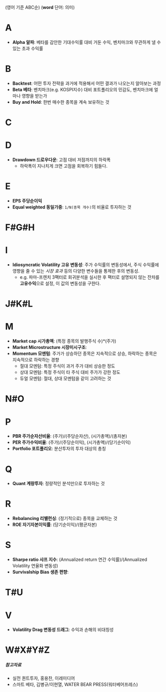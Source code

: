 (영어 기준 ABC순) (**word** 단어: 의미)

# A
- **Alpha 알파**: 베타를 감안한 기대수익률 대비 거둔 수익, 벤치마크와 무관하게 낼 수 있는 초과 수익률

# B
- **Backtest**: 어떤 투자 전략을 과거에 적용해서 어떤 결과가 나오는지 알아보는 과정 
- **Beta 베타**: 벤치마크(e.g. KOSPI지수) 대비 포트폴리오의 민감도, 벤치마크에 얼마나 영향을 받는가
- **Buy and Hold**: 한번 매수한 종목을 계속 보유하는 것

# C

# D
- **Drawdown 드로우다운**: 고점 대비 저점까지의 하락폭
    - 하락폭이 지나치게 크면 고점을 회복하기 힘들다.

# E
- **EPS 주당순이익**
- **Equal weighted 동일가중**: ```1/N(종목 개수)```의 비율로 투자하는 것

# F#G#H

# I
- **Idiosyncratic Volatility 고유 변동성**: 주가 수익률의 변동성에서, 주식 수익률에 영향을 줄 수 있는 *시장 효과* 등의 다양한 변수들을 통제한 후의 변동성.
    - e.g. 파마-프렌치 3팩터로 회귀분석을 실시한 후 팩터로 설명되지 않는 잔차를 **고유수익**으로 설정, 이 값의 변동성을 구한다.

# J#K#L

# M
- **Market cap 시가총액**: (특정 종목의 발행주식 수)\*(주가)
- **Market Microstructure 시장미시구조**:
- **Momentum 모멘텀**: 주가가 상승하던 종목은 지속적으로 상승, 하락하는 종목은 지속적으로 하락하는 경향
    - 절대 모멘텀: 특정 주식이 과거 주가 대비 상승한 정도
    - 상대 모멘텀: 특정 주식이 타 주식 대비 주가가 강한 정도
    - 듀얼 모멘텀: 절대, 상대 모멘텀을 같이 고려하는 것

# N#O

# P
- **PBR 주가순자산비율**: (주가)/(주당순자산), (시가총액)/(총자본)
- **PER 주가수익비율**: (주가)/(주당순이익), (시가총액)/(당기순이익)
- **Portfolio 포트폴리오**: 분산투자의 투자 대상의 총칭

# Q
- **Quant 계량투자**: 정량적인 분석만으로 투자하는 것

# R
- **Rebalancing 리밸런싱**: (정기적으로) 종목을 교체하는 것
- **ROE 자기자본이익률**: (당기순이익)/(평균자본)

# S
- **Sharpe ratio 샤프 지수**: (Annualized return 연간 수익률)/(Annualized Volatility 연율화 변동성)
- **Survivalship Bias 생존 편향**: 

# T#U

# V
- **Volatility Drag 변동성 드래그**: 수익과 손해의 비대칭성

# W#X#Y#Z

##### 참고자료
- 실전 퀀트투자, 홍용찬, 이레미디어
- 스마트 베타, 김병규/이현열, WATER BEAR PRESS(워터베어프레스)

